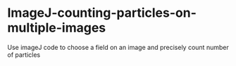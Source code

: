# ImageJ-counting-particles-on-multiple-images
Use imageJ code to choose a field on an image and  precisely count number of particles 
